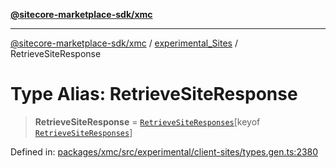 [**@sitecore-marketplace-sdk/xmc**](../../../../README.md)

***

[@sitecore-marketplace-sdk/xmc](../../../../README.md) / [experimental\_Sites](../README.md) / RetrieveSiteResponse

# Type Alias: RetrieveSiteResponse

> **RetrieveSiteResponse** = [`RetrieveSiteResponses`](RetrieveSiteResponses.md)\[keyof [`RetrieveSiteResponses`](RetrieveSiteResponses.md)\]

Defined in: [packages/xmc/src/experimental/client-sites/types.gen.ts:2380](https://github.com/Sitecore/marketplace-sdk/blob/main/packages/xmc/src/experimental/client-sites/types.gen.ts#L2380)
